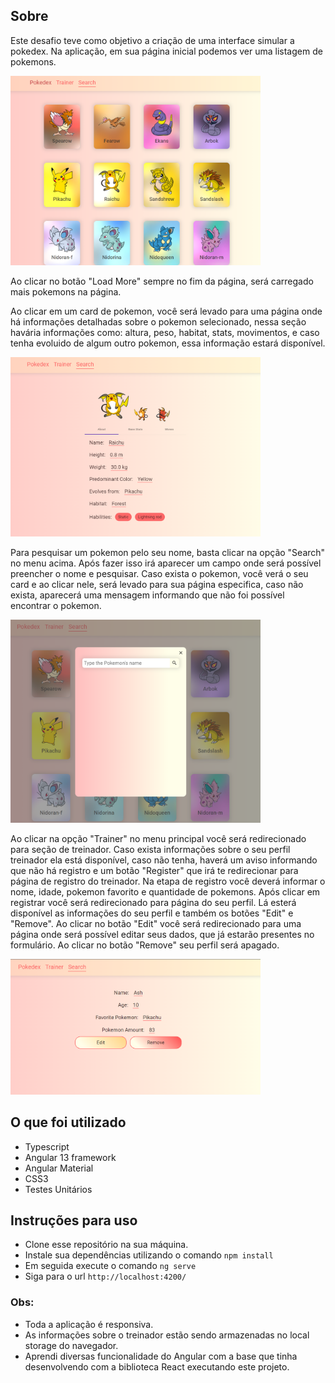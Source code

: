 ## Sobre

Este desafio teve como objetivo a criação de uma interface simular a pokedex. Na aplicação, em sua página inicial podemos ver uma listagem de pokemons. 

<img src="img/home_page.png" alt="drawing" width="400"/>

Ao clicar no botão "Load More" sempre no fim da página, será carregado mais pokemons na página.

Ao clicar em um card de pokemon, você será levado para uma página onde há informações detalhadas sobre o pokemon selecionado, nessa seção havária informações como: altura, peso, habitat, stats, movimentos, e caso tenha evoluido de algum outro pokemon, essa informação estará disponível.

<img src="img/individual_page.png" alt="drawing" width="400"/>



 Para pesquisar um pokemon pelo seu nome, basta clicar na opção "Search" no menu acima. Após fazer isso irá aparecer um campo onde será possível preencher o nome e pesquisar. Caso exista o pokemon, você verá o seu card e ao clicar nele, será levado para sua página especifica, caso não exista, aparecerá uma mensagem informando que não foi possível encontrar o pokemon.
 
 <img src="img/search_modal.png" alt="drawing" width="400"/>
 
 
Ao clicar na opção "Trainer" no menu principal você será redirecionado para seção de treinador. Caso exista informações sobre o seu perfil treinador ela está disponível, caso não tenha, haverá um aviso informando que não há registro e um botão "Register" que irá te redirecionar para página de registro do treinador. Na etapa de registro você deverá informar o nome, idade, pokemon favorito e quantidade de pokemons. Após clicar em registrar você será redirecionado para página do seu perfil. Lá esterá disponível as informações do seu perfil e também os botões "Edit" e "Remove". Ao clicar no botão "Edit" você será redirecionado para uma página onde será possível editar seus dados, que já estarão presentes no formulário. Ao clicar no botão "Remove" seu perfil será apagado.

<img src="img/trainer_info.png" alt="drawing" width="400"/>



## O que foi utilizado
- Typescript
- Angular 13 framework
- Angular Material 
- CSS3
- Testes Unitários
## Instruções para uso
- Clone esse repositório na sua máquina.
- Instale sua dependências utilizando o comando `npm install`
- Em seguida execute o comando `ng serve`
- Siga para o url `http://localhost:4200/`

### Obs:
- Toda a aplicação é responsiva.
- As informações sobre o treinador estão sendo armazenadas no local storage do navegador.
- Aprendi diversas funcionalidade do Angular com a base que tinha desenvolvendo com a biblioteca React executando este projeto.

